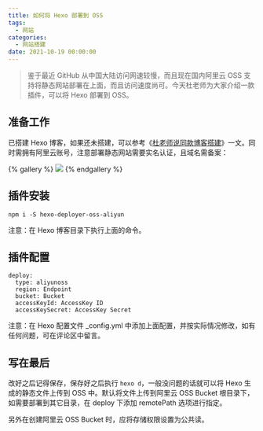 ```yaml
---
title: 如何将 Hexo 部署到 OSS
tags:
  - 网站
categories:
  - 网站搭建
date: 2021-10-19 00:00:00
---
```


> 鉴于最近 GitHub 从中国大陆访问网速较慢，而且现在国内阿里云 OSS 支持将静态网站部署在上面，而且访问速度尚可。今天杜老师为大家介绍一款插件，可以将 Hexo 部署到 OSS。

<!-- more -->

## 准备工作

已搭建 Hexo 博客，如果还未搭建，可以参考《[杜老师说同款博客搭建](https://dusays.com/361/)》一文。同时需拥有阿里云账号，注意部署静态网站需要实名认证，且域名需备案：

{% gallery %}
![](https://cdn.dusays.com/2021/10/389-1.jpg/1)
{% endgallery %}

## 插件安装

```
npm i -S hexo-deployer-oss-aliyun
```

注意：在 Hexo 博客目录下执行上面的命令。

## 插件配置

```
deploy:
  type: aliyunoss
  region: Endpoint
  bucket: Bucket
  accessKeyId: AccessKey ID
  accessKeySecret: AccessKey Secret
```

注意：在 Hexo 配置文件 _config.yml 中添加上面配置，并按实际情况修改，如有任何问题，可在评论区中留言。

## 写在最后

改好之后记得保存，保存好之后执行 `hexo d`，一般没问题的话就可以将 Hexo 生成的静态文件上传到 OSS 中。默认将文件上传到阿里云 OSS Bucket 根目录下，如需要部署到其它目录，在 deploy 下添加 remotePath 选项进行指定。

另外在创建阿里云 OSS Bucket 时，应将存储权限设置为公共读。
